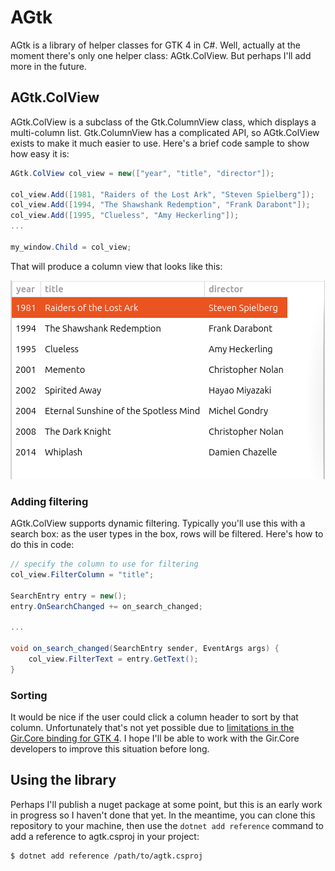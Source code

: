 # AGtk

AGtk is a library of helper classes for GTK 4 in C#.  Well, actually at the moment there's only one helper class: AGtk.ColView.  But perhaps I'll add more in the future.

## AGtk.ColView

AGtk.ColView is a subclass of the Gtk.ColumnView class, which displays a multi-column list.  Gtk.ColumnView has a complicated API, so AGtk.ColView exists to make it much easier to use.  Here's a brief code sample to show how easy it is:

```C#
AGtk.ColView col_view = new(["year", "title", "director"]);

col_view.Add([1981, "Raiders of the Lost Ark", "Steven Spielberg"]);
col_view.Add([1994, "The Shawshank Redemption", "Frank Darabont"]);
col_view.Add([1995, "Clueless", "Amy Heckerling"]);
...

my_window.Child = col_view;
```

That will produce a column view that looks like this:

![column view](col_view.png)

### Adding filtering

AGtk.ColView supports dynamic filtering.  Typically you'll use this with a search box: as the user types in the box, rows will be filtered.  Here's how to do this in code:

```C#
// specify the column to use for filtering
col_view.FilterColumn = "title";

SearchEntry entry = new();
entry.OnSearchChanged += on_search_changed;

...

void on_search_changed(SearchEntry sender, EventArgs args) {
    col_view.FilterText = entry.GetText();
}
```

### Sorting

It would be nice if the user could click a column header to sort by that column.  Unfortunately that's not yet possible due to [limitations in the Gir.Core binding for GTK 4](https://github.com/gircore/gir.core/issues/1180).  I hope I'll be able to work with the Gir.Core developers to improve this situation before long.

## Using the library

Perhaps I'll publish a nuget package at some point, but this is an early work in progress so I haven't done that yet.  In the meantime, you can clone this repository to your machine, then use the `dotnet add reference` command to add a reference to agtk.csproj in your project:

```
$ dotnet add reference /path/to/agtk.csproj
```
